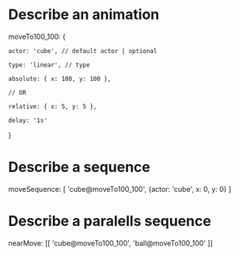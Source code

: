 # Describe an animation

moveTo100_100: {
    
    actor: 'cube', // default actor | optional

    type: 'linear', // type

    absolute: { x: 100, y: 100 },

    // OR

    relative: { x: 5, y: 5 },

    delay: '1s'
}

# Describe a sequence

moveSequence: [
    'cube@moveTo100_100',
    {actor: 'cube', x: 0, y: 0}
]

# Describe a paralells sequence

nearMove: [[
    'cube@moveTo100_100',
    'ball@moveTo100_100'
]]
